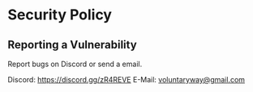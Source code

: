 # Security Policy

## Reporting a Vulnerability

Report bugs on Discord or send a email.

Discord: https://discord.gg/zR4REVE
E-Mail: voluntaryway@gmail.com
